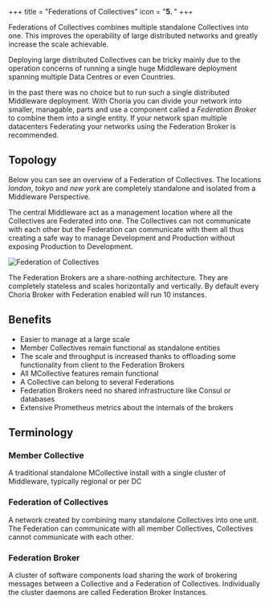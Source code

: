 +++
title = "Federations of Collectives"
icon = "<b>5. </b>"
+++

Federations of Collectives combines multiple standalone Collectives into one.  This improves the operability of large distributed networks and greatly increase the scale achievable.

Deploying large distributed Collectives can be tricky mainly due to the operation concerns of running a single huge Middleware deployment spanning multiple Data Centres or even Countries.

In the past there was no choice but to run such a single distributed Middleware deployment. With Choria you can divide your network into smaller, managable, parts and use a component called a *Federation Broker* to combine them into a single entity.  If your network span multiple datacenters Federating your networks using the Federation Broker is recommended.

## Topology

Below you can see an overview of a Federation of Collectives.  The locations *london*, *tokyo* and *new york* are completely standalone and isolated from a Middleware Perspective.

The central Middleware act as a management location where all the Collectives are Federated into one.  The Collectives can not communicate with each other but the Federation can communicate with them all thus creating a safe way to manage Development and Production without exposing Production to Development.

![Federation of Collectives](../choria_federation.png)

The Federation Brokers are a share-nothing architecture. They are completely stateless and scales horizontally and vertically.  By default every Choria Broker with Federation enabled will run 10 instances.

## Benefits

 * Easier to manage at a large scale
 * Member Collectives remain functional as standalone entities
 * The scale and throughput is increased thanks to offloading some functionality from client to the Federation Brokers
 * All MCollective features remain functional
 * A Collective can belong to several Federations
 * Federation Brokers need no shared infrastructure like Consul or databases
 * Extensive Prometheus metrics about the internals of the brokers

## Terminology

### Member Collective

A traditional standalone MCollective install with a single cluster of Middleware, typically regional or per DC

### Federation of Collectives

A network created by combining many standalone Collectives into one unit.  The Federation can communicate with all member Collectives, Collectives cannot communicate with each other.

### Federation Broker

A cluster of software components load sharing the work of brokering messages between a Collective and a Federation of Collectives.  Individually the cluster daemons are called Federation Broker Instances.
